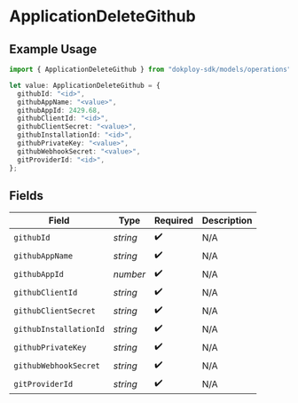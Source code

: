 # ApplicationDeleteGithub

## Example Usage

```typescript
import { ApplicationDeleteGithub } from "dokploy-sdk/models/operations";

let value: ApplicationDeleteGithub = {
  githubId: "<id>",
  githubAppName: "<value>",
  githubAppId: 2429.68,
  githubClientId: "<id>",
  githubClientSecret: "<value>",
  githubInstallationId: "<id>",
  githubPrivateKey: "<value>",
  githubWebhookSecret: "<value>",
  gitProviderId: "<id>",
};
```

## Fields

| Field                  | Type                   | Required               | Description            |
| ---------------------- | ---------------------- | ---------------------- | ---------------------- |
| `githubId`             | *string*               | :heavy_check_mark:     | N/A                    |
| `githubAppName`        | *string*               | :heavy_check_mark:     | N/A                    |
| `githubAppId`          | *number*               | :heavy_check_mark:     | N/A                    |
| `githubClientId`       | *string*               | :heavy_check_mark:     | N/A                    |
| `githubClientSecret`   | *string*               | :heavy_check_mark:     | N/A                    |
| `githubInstallationId` | *string*               | :heavy_check_mark:     | N/A                    |
| `githubPrivateKey`     | *string*               | :heavy_check_mark:     | N/A                    |
| `githubWebhookSecret`  | *string*               | :heavy_check_mark:     | N/A                    |
| `gitProviderId`        | *string*               | :heavy_check_mark:     | N/A                    |